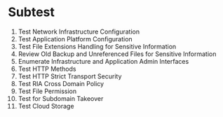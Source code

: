 
# Subtest
1. Test Network Infrastructure Configuration
2. Test Application Platform Configuration
3. Test File Extensions Handling for Sensitive Information
4. Review Old Backup and Unreferenced Files for Sensitive Information
5. Enumerate Infrastructure and Application Admin Interfaces
6. Test HTTP Methods
7. Test HTTP Strict Transport Security
8. Test RIA Cross Domain Policy
9. Test File Permission
10. Test for Subdomain Takeover
11. Test Cloud Storage

